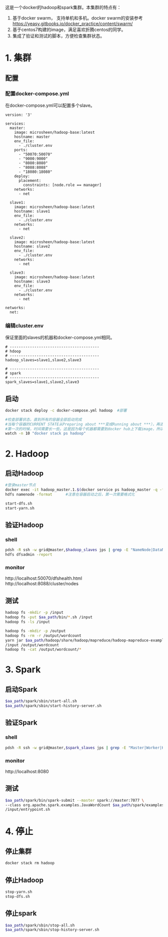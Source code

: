 这是一个docker的hadoop和spark集群。本集群的特点有：

1. 基于docker swarm， 支持单机和多机。docker swarm的安装参考  https://yeasy.gitbooks.io/docker_practice/content/swarm/
2. 基于centos7构建的image，满足喜欢折腾centos的同学。  
3. 集成了验证和测试的脚本，方便检查集群状态。


# 1. 集群

## 配置
### 配置docker-compose.yml
在docker-compose.yml可以配置多个slave。

```
version: '3'

services:
  master:
    image: microsheen/hadoop-base:latest
    hostname: master
    env_file:
      - ./cluster.env    
    ports:
      - "50070:50070"
      - "9000:9000"             
      - "8080:8080"
      - "8088:8088"
      - "18080:18080"    
    deploy:
      placement:
        constraints: [node.role == manager]       
    networks:
      - net       

  slave1:
    image: microsheen/hadoop-base:latest
    hostname: slave1
    env_file:
      - ./cluster.env
    networks:
      - net            
  
  slave2:
    image: microsheen/hadoop-base:latest
    hostname: slave2
    env_file:
      - ./cluster.env         
    networks:
      - net            
      
  slave3:
    image: microsheen/hadoop-base:latest
    hostname: slave3
    env_file:
      - ./cluster.env              
    networks:
      - net   
  
networks:
  net:   
```

### 编辑cluster.env
保证里面的slaves的机器和docker-compose.yml相同。
```
# ----------------------------------------
# hdoop
# ----------------------------------------
hadoop_slaves=slave1,slave2,slave3

# ----------------------------------------
# spark
# ----------------------------------------
spark_slaves=slave1,slave2,slave3
```


## 启动
```bash
docker stack deploy -c docker-compose.yml hadoop  #部署      

#检查部署状态。直到所有的容器全部启动完成
#当每个容器的CURRENT STATE从Preparing about ***变成Running about ***），再进行下一步。   
#第一次的时候，时间需要长一些。这是因为每个机器都需要到docker hub上下载image，所以需要一定的时间。   
watch -n 10 "docker stack ps hadoop"      
```


# 2. Hadoop    
## 启动Hadoop   
```bash
#登录master节点    
docker exec -it hadoop_master.1.$(docker service ps hadoop_master -q -f "desired-state=running") bash       
hdfs namenode -format      #注意在容器启动之后，第一次需要格式化

start-dfs.sh  
start-yarn.sh  
```


## 验证Hadoop
### shell  
```bash
pdsh -R ssh -w grid@master,$hadoop_slaves jps | grep -E "NameNode|DataNode|ResourceManager|NodeManager"   
hdfs dfsadmin -report  
```

### monitor  
http://localhost:50070/dfshealth.html  
http://localhost:8088/cluster/nodes  

## 测试  
```bash
hadoop fs -mkdir -p /input  
hadoop fs -put $aa_path/bin/*.sh /input  
hadoop fs -ls /input  

hadoop fs -mkdir -p /output  
hadoop fs -rm -r /output/wordcount  
yarn jar $aa_path/hadoop/share/hadoop/mapreduce/hadoop-mapreduce-examples-2.7.5.jar wordcount \
/input /output/wordcount 
hadoop fs -cat /output/wordcount/*
```


# 3. Spark   
## 启动Spark  
```bash
$aa_path/spark/sbin/start-all.sh  
$aa_path/spark/sbin/start-history-server.sh  
```


## 验证Spark  
### shell  
```bash
pdsh -R ssh -w grid@master,$spark_slaves jps | grep -E "Master|Worker|HistoryServer"  
```

### monitor  
http://localhost:8080  

## 测试
```bash
$aa_path/spark/bin/spark-submit --master spark://master:7077 \
--class org.apache.spark.examples.JavaWordCount $aa_path/spark/examples/jars/spark-examples_2.11-2.2.1.jar \
/input/entrypoint.sh  
```

# 4. 停止   
## 停止集群  
```bash
docker stack rm hadoop  
```

## 停止Hadoop  
```bash
stop-yarn.sh  
stop-dfs.sh  
```

## 停止spark  
```bash
$aa_path/spark/sbin/stop-all.sh  
$aa_path/spark/sbin/stop-history-server.sh  
```



